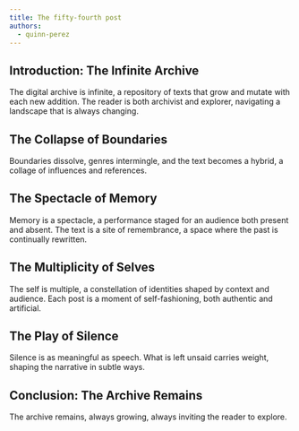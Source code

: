 ```yaml
---
title: The fifty-fourth post
authors:
  - quinn-perez
---
```


## Introduction: The Infinite Archive

The digital archive is infinite, a repository of texts that grow and mutate with each new addition.
The reader is both archivist and explorer, navigating a landscape that is always changing.

## The Collapse of Boundaries

Boundaries dissolve, genres intermingle, and the text becomes a hybrid, a collage of influences and
references.

## The Spectacle of Memory

Memory is a spectacle, a performance staged for an audience both present and absent. The text is a
site of remembrance, a space where the past is continually rewritten.

## The Multiplicity of Selves

The self is multiple, a constellation of identities shaped by context and audience. Each post is a
moment of self-fashioning, both authentic and artificial.

## The Play of Silence

Silence is as meaningful as speech. What is left unsaid carries weight, shaping the narrative in
subtle ways.

## Conclusion: The Archive Remains

The archive remains, always growing, always inviting the reader to explore.
